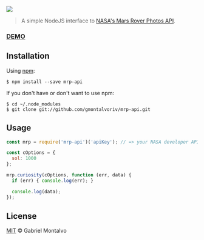 ![](https://github.com/gmontalvoriv/mrp-api/blob/master/banner.jpg)

> A simple NodeJS interface to [NASA's Mars Rover Photos API](https://api.nasa.gov/api.html#MarsPhotos).

### [DEMO](https://mrp-api.herokuapp.com/)

## Installation

Using [npm](https://www.npmjs.com/):

    $ npm install --save mrp-api

If you don't have or don't want to use npm:

    $ cd ~/.node_modules
    $ git clone git://github.com/gmontalvoriv/mrp-api.git

## Usage

```javascript
const mrp = require('mrp-api')('apiKey'); // => your NASA developer API key

const cOptions = {
  sol: 1000
};

mrp.curiosity(cOptions, function (err, data) {
  if (err) { console.log(err); }

  console.log(data);
});

```

## License

[MIT](https://github.com/gmontalvoriv/mrp-api/blob/master/LICENSE) © Gabriel Montalvo
